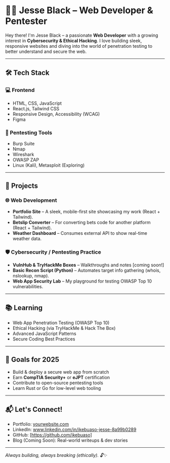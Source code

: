 # 👨‍💻 Jesse Black – Web Developer & Pentester

Hey there! I'm Jesse Black – a passionate **Web Developer** with a growing interest in **Cybersecurity & Ethical Hacking**. I love building sleek, responsive websites and diving into the world of penetration testing to better understand and secure the web.

---

## 🛠️ Tech Stack

### 💻 Frontend
- HTML, CSS, JavaScript
- React.js, Tailwind CSS
- Responsive Design, Accessibility (WCAG)
- Figma

### 🔐 Pentesting Tools
- Burp Suite
- Nmap
- Wireshark
- OWASP ZAP
- Linux (Kali), Metasploit (Exploring)

---

## 📁 Projects

### 🌐 Web Development
- **Portfolio Site** – A sleek, mobile-first site showcasing my work (React + Tailwind).
- **Betslip Converter** – For converting bets code for another platform (React + Tailwind).
- **Weather Dashboard** – Consumes external API to show real-time weather data.

### 🛡️ Cybersecurity / Pentesting Practice
- **VulnHub & TryHackMe Boxes** – Walkthroughs and notes [coming soon!]
- **Basic Recon Script (Python)** – Automates target info gathering (whois, nslookup, nmap).
- **Web App Security Lab** – My playground for testing OWASP Top 10 vulnerabilities.

---

## 📚 Learning

- Web App Penetration Testing (OWASP Top 10)
- Ethical Hacking (via TryHackMe & Hack The Box)
- Advanced JavaScript Patterns
- Secure Coding Best Practices

---

## 🧩 Goals for 2025

- Build & deploy a secure web app from scratch
- Earn **CompTIA Security+** or **eJPT** certification
- Contribute to open-source pentesting tools
- Learn Rust or Go for low-level web tooling

---

## 📬 Let's Connect!

- Portfolio: [yourwebsite.com](https://yourwebsite.com)
- LinkedIn: www.linkedin.com/in/ikebuaso-jesse-8a99b0289
- GitHub: [https://github.com/ikebuaso]
- Blog (Coming Soon): Real-world writeups & dev stories

---

_Always building, always breaking (ethically)._ 🔓✨
